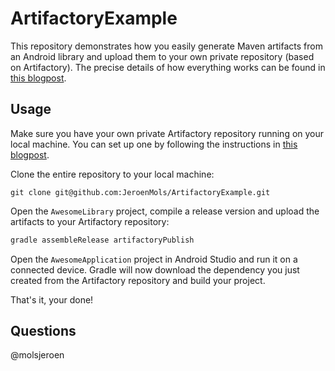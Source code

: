 # ArtifactoryExample
This repository demonstrates how you easily generate Maven artifacts from an Android library and upload them to your own private repository (based on Artifactory). The precise details of how everything works can be found in [this blogpost](https://jeroenmols.github.io/blog/2015/08/06/artifactory/).

## Usage
Make sure you have your own private Artifactory repository running on your local machine. You can set up one by following the instructions in [this blogpost](https://jeroenmols.github.io/blog/2015/08/06/artifactory/).

Clone the entire repository to your local machine:

```git
git clone git@github.com:JeroenMols/ArtifactoryExample.git
```

Open the `AwesomeLibrary` project, compile a release version and upload the artifacts to your Artifactory repository:

```groovy
gradle assembleRelease artifactoryPublish
```

Open the `AwesomeApplication` project in Android Studio and run it on a connected device. Gradle will now download the dependency you just created from the Artifactory repository and build your project.

That's it, your done!

## Questions
@molsjeroen
